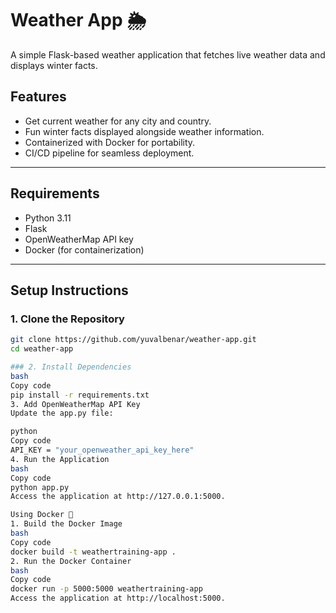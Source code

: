 # Weather App 🌦️

A simple Flask-based weather application that fetches live weather data and displays winter facts. 

## Features
- Get current weather for any city and country.
- Fun winter facts displayed alongside weather information.
- Containerized with Docker for portability.
- CI/CD pipeline for seamless deployment.

---

## Requirements

- Python 3.11
- Flask
- OpenWeatherMap API key
- Docker (for containerization)

---

## Setup Instructions

### 1. Clone the Repository
```bash
git clone https://github.com/yuvalbenar/weather-app.git
cd weather-app

### 2. Install Dependencies
bash
Copy code
pip install -r requirements.txt
3. Add OpenWeatherMap API Key
Update the app.py file:

python
Copy code
API_KEY = "your_openweather_api_key_here"
4. Run the Application
bash
Copy code
python app.py
Access the application at http://127.0.0.1:5000.

Using Docker 🐳
1. Build the Docker Image
bash
Copy code
docker build -t weathertraining-app .
2. Run the Docker Container
bash
Copy code
docker run -p 5000:5000 weathertraining-app
Access the application at http://localhost:5000.


